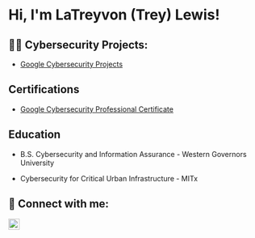 <h1>Hi, I'm LaTreyvon (Trey) Lewis! </h1>

<h2>👨‍💻 Cybersecurity Projects:</h2>

- [Google Cybersecurity Projects](https://onedrive.live.com/?id=7E1C3247837EA455%21s2bca39e89ea841d0bec5564f5c72f46a&cid=7E1C3247837EA455)


  
<h2>Certifications</h2>


- [Google Cybersecurity Professional Certificate](https://coursera.org/share/bbd55bea6f0467e9645b4ea90cce2d03)

<h2>Education</h2>

-  B.S. Cybersecurity and Information Assurance - Western Governors University 

- Cybersecurity for Critical Urban Infrastructure - MITx


<h2> 🤳 Connect with me:</h2>



[<img align="left" alt="JoshMadakor | LinkedIn" width="22px" src="https://cdn.jsdelivr.net/npm/simple-icons@v3/icons/linkedin.svg" />][linkedin]

[linkedin]:https://www.linkedin.com/in/latreyvonlewis/

<!--




-->
